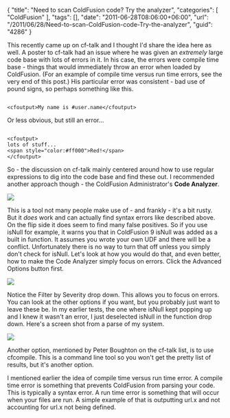 {
	"title": "Need to scan ColdFusion code? Try the analyzer",
	"categories": [
		"ColdFusion"
	],
	"tags": [],
	"date": "2011-06-28T08:06:00+06:00",
	"url": "/2011/06/28/Need-to-scan-ColdFusion-code-Try-the-analyzer",
	"guid": "4286"
}

This recently came up on cf-talk and I thought I'd share the idea here as well. A poster to cf-talk had an issue where he was given an <i>extremely</i> large code base with lots of errors in it. In his case, the errors were compile time base - things that would immediately throw an error when loaded by ColdFusion. (For an example of compile time versus run time errors, see the very end of this post.) His particular error was consistent - bad use of pound signs, so perhaps something like this.
<!--more-->
<p/>

<code>
&lt;cfoutput&gt;My name is #user.name&lt;/cfoutput&gt;
</code>

<p/>

Or less obvious, but still an error...

<p/>

<code>
&lt;cfoutput&gt;
lots of stuff...
&lt;span style="color:#ff000"&gt;Red!&lt;/span&gt;
&lt;/cfoutput&gt;
</code>

<p/>

So - the discussion on cf-talk mainly centered around how to use regular expressions to dig into the code base and find these out. I recommended another approach though - the ColdFusion Administrator's <b>Code Analyzer</b>.

<p/>

<img src="https://static.raymondcamden.com/images/ScreenClip130.png" />

<p/>

This is a tool not many people make use of - and frankly - it's a bit rusty. But it <i>does</i> work and can actually find syntax errors like described above. On the flip side it does seem to find many false positives. So if you use isNull for example, it warns you that in ColdFusion 9 isNull was added as a built in function. It assumes you wrote your own UDF and there will be a conflict. Unfortunately there is no way to turn that off unless you simply don't check for isNull. Let's look at how you would do that, and even better, how to make the Code Analyzer simply focus on errors. Click the Advanced Options button first.

<p/>

<img src="https://static.raymondcamden.com/images/cfjedi/ScreenClip131.png" />

<p/>

Notice the Filter by Severity drop down. This allows you to focus on errors. You can look at the other options if you want, but you probably just want to leave these be. In  my earlier tests, the one where isNull kept popping up and I knew it wasn't an error, I just deselected isNull in the function drop down. Here's a screen shot from a parse of my system.

<p/>

<img src="https://static.raymondcamden.com/images/cfjedi/ScreenClip132.png" />

<p/>

Another option, mentioned by Peter Boughton on the cf-talk list, is to use cfcompile. This is a command line tool so you won't get the pretty list of results, but it's another option. 

<p/>

I mentioned earlier the idea of compile time versus run time error. A compile time error is something that prevents ColdFusion from parsing your code. This is typically a syntax error. A run time error is something that will occur when your files are run. A simple example of that is outputting url.x and not accounting for url.x not being defined.